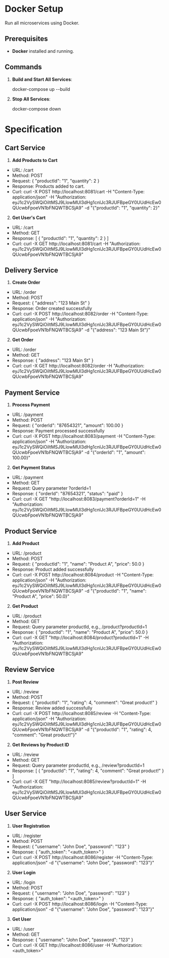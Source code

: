 # Docker Setup

Run all microservices using Docker.

## Prerequisites

- **Docker** installed and running.

## Commands

1. **Build and Start All Services**:

   docker-compose up --build

2. **Stop All Services**:

   docker-compose down

# Specification

## Cart Service

1. **Add Products to Cart**
- URL: /cart
- Method: POST
- Request: { "productId": "1", "quantity": 2 }
- Response: Products added to cart.
- Curl:
curl -X POST http://localhost:8081/cart -H "Content-Type: application/json" -H "Authorization: eyJ1c2VySWQiOiItMSJ9LlowMUl3dHg1cnlJc3RJUFBpeGY0UUdHcEw0QUcwbFpoeVN1bFNQWTBCSjA9" -d "{\"productId\": \"1\", \"quantity\": 2}"

2. **Get User's Cart**
- URL: /cart
- Method: GET
- Response: [ { "productId": "1", "quantity": 2 } ]
- Curl:
curl -X GET http://localhost:8081/cart -H "Authorization: eyJ1c2VySWQiOiItMSJ9LlowMUl3dHg1cnlJc3RJUFBpeGY0UUdHcEw0QUcwbFpoeVN1bFNQWTBCSjA9"

## Delivery Service

1. **Create Order**
- URL: /order
- Method: POST
- Request: { "address": "123 Main St" }
- Response: Order created successfully
- Curl:
curl -X POST http://localhost:8082/order -H "Content-Type: application/json" -H "Authorization: eyJ1c2VySWQiOiItMSJ9LlowMUl3dHg1cnlJc3RJUFBpeGY0UUdHcEw0QUcwbFpoeVN1bFNQWTBCSjA9" -d "{\"address\": \"123 Main St\"}"

2. **Get Order**
- URL: /order
- Method: GET
- Response: { "address": "123 Main St" }
- Curl:
curl -X GET http://localhost:8082/order -H "Authorization: eyJ1c2VySWQiOiItMSJ9LlowMUl3dHg1cnlJc3RJUFBpeGY0UUdHcEw0QUcwbFpoeVN1bFNQWTBCSjA9"

## Payment Service

1. **Process Payment**
- URL: /payment
- Method: POST
- Request: { "orderId": "87654321", "amount": 100.00 }
- Response: Payment processed successfully
- Curl:
curl -X POST http://localhost:8083/payment -H "Content-Type: application/json" -H "Authorization: eyJ1c2VySWQiOiItMSJ9LlowMUl3dHg1cnlJc3RJUFBpeGY0UUdHcEw0QUcwbFpoeVN1bFNQWTBCSjA9" -d "{\"orderId\": \"1\", \"amount\": 100.00}"

2. **Get Payment Status**
- URL: /payment
- Method: GET
- Request: Query parameter ?orderId=1
- Response: { "orderId": "87654321", "status": "paid" }
- Curl:
curl -X GET "http://localhost:8083/payment?orderId=1" -H "Authorization: eyJ1c2VySWQiOiItMSJ9LlowMUl3dHg1cnlJc3RJUFBpeGY0UUdHcEw0QUcwbFpoeVN1bFNQWTBCSjA9"

## Product Service

1. **Add Product**
- URL: /product
- Method: POST
- Request: { "productId": "1", "name": "Product A", "price": 50.0 }
- Response: Product added successfully
- Curl:
curl -X POST http://localhost:8084/product -H "Content-Type: application/json" -H "Authorization: eyJ1c2VySWQiOiItMSJ9LlowMUl3dHg1cnlJc3RJUFBpeGY0UUdHcEw0QUcwbFpoeVN1bFNQWTBCSjA9" -d "{\"productId\": \"1\", \"name\": \"Product A\", \"price\": 50.0}"

2. **Get Product**
- URL: /product
- Method: GET
- Request: Query parameter productId, e.g., /product?productId=1
- Response: { "productId": "1", "name": "Product A", "price": 50.0 }
- Curl:
curl -X GET "http://localhost:8084/product?productId=1" -H "Authorization: eyJ1c2VySWQiOiItMSJ9LlowMUl3dHg1cnlJc3RJUFBpeGY0UUdHcEw0QUcwbFpoeVN1bFNQWTBCSjA9"

## Review Service

1. **Post Review**
- URL: /review
- Method: POST
- Request: { "productId": "1", "rating": 4, "comment": "Great product!" }
- Response: Review added successfully
- Curl:
curl -X POST http://localhost:8085/review -H "Content-Type: application/json" -H "Authorization: eyJ1c2VySWQiOiItMSJ9LlowMUl3dHg1cnlJc3RJUFBpeGY0UUdHcEw0QUcwbFpoeVN1bFNQWTBCSjA9" -d "{\"productId\": \"1\", \"rating\": 4, \"comment\": \"Great product!\"}"

2. **Get Reviews by Product ID**
- URL: /review
- Method: GET
- Request: Query parameter productId, e.g., /review?productId=1
- Response: [ { "productId": "1", "rating": 4, "comment": "Great product!" } ]
- Curl:
curl -X GET "http://localhost:8085/review?productId=1" -H "Authorization: eyJ1c2VySWQiOiItMSJ9LlowMUl3dHg1cnlJc3RJUFBpeGY0UUdHcEw0QUcwbFpoeVN1bFNQWTBCSjA9"

## User Service

1. **User Registration**
- URL: /register
- Method: POST
- Request: { "username": "John Doe", "password": "123" }
- Response: { "auth_token": "<auth_token>" }
- Curl:
curl -X POST http://localhost:8086/register -H "Content-Type: application/json" -d "{\"username\": \"John Doe\", \"password\": \"123\"}"

2. **User Login**
- URL: /login
- Method: POST
- Request: { "username": "John Doe", "password": "123" }
- Response: { "auth_token": "<auth_token>" }
- Curl:
curl -X POST http://localhost:8086/login -H "Content-Type: application/json" -d "{\"username\": \"John Doe\", \"password\": \"123\"}"

3. **Get User**
- URL: /user
- Method: GET
- Response: { "username": "John Doe", "password": "123" }
- Curl:
curl -X GET http://localhost:8086/user -H "Authorization: <auth_token>"
